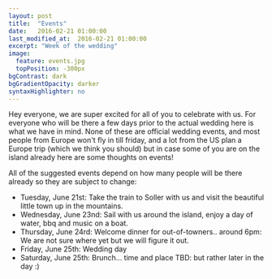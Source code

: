 ```yaml
---
layout: post
title:  "Events"
date:   2016-02-21 01:00:00
last_modified_at:  2016-02-21 01:00:00
excerpt: "Week of the wedding"
image:
  feature: events.jpg
  topPosition: -300px
bgContrast: dark
bgGradientOpacity: darker
syntaxHighlighter: no
---
```

Hey everyone, we are super excited for all of you to celebrate with us. 
For everyone who will be there a few days prior to the actual wedding here is what we have in mind. 
None of these are official wedding events, and most people from Europe won't fly in till friday, and a lot from the US plan a Europe trip 
(which we think you should) but in case some of you are on the island already here are some thoughts on events!
 
All of the suggested events depend on how many people will be there already so they are subject to change:
 
- Tuesday, June 21st: Take the train to Soller with us and visit the beautiful little town up in the mountains.
- Wednesday, June 23nd: Sail with us around the island, enjoy a day of water, bbq and music on a boat.
- Thursday, June 24rd: Welcome dinner for out-of-towners.. around 6pm: We are not sure where yet but we will figure it out.
- Friday, June 25th: Wedding day
- Saturday, June 25th: Brunch... time and place TBD: but rather later in the day :)

